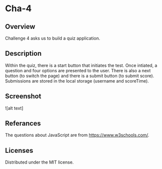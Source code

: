 # Cha-4

## Overview

Challenge 4 asks us to build a quiz application.

## Description

Within the quiz, there is a start button that initiates the test. Once intiated, a question and four options are presented to the user. There is also a next button (to switch the page) and there is a submit button (to submit score). Submissions are stored in the local storage (username and scoreTime).

## Screenshot

![alt text]

## Referances

The questions about JavaScript are from https://www.w3schools.com/.

## Licenses

Distributed under the MIT license.
